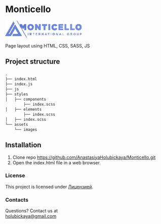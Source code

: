 # Monticello

![Лого](./assets/images/readmi-logo.png)

Page layout using HTML, CSS, SASS, JS

## Project structure

```plaintext
.
├── index.html
├── index.js
├── js
├── styles
│   ├── components
        ├── index.scss
│   ├── elements
        ├── index.scss
│   ├── index.scss
└── assets
    └── images
```

## Installation

1. Clone repo https://github.com/AnastasiyaHolubickaya/Monticello.git
2. Open the index.html file in a web browser.

### License

This project is licensed under [Лицензией](LICENSE).

### Contacts

Questions? Contact us at  
holubickaya@gmail.com
